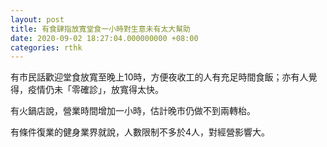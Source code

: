 ```yaml
---
layout: post
title: 有食肆指放寬堂食一小時對生意未有太大幫助
date: 2020-09-02 18:27:04.000000000 +08:00
categories: rthk
---
```


有市民話歡迎堂食放寬至晚上10時，方便夜收工的人有充足時間食飯；亦有人覺得，疫情仍未「零確診」，放寬得太快。

有火鍋店說，營業時間增加一小時，估計晚市仍做不到兩轉枱。

有條件復業的健身業界就說，人數限制不多於4人，對經營影響大。

